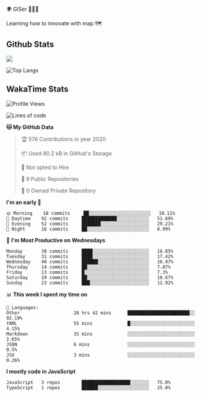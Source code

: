 🌍 GISer 👨🏻‍💻

Learning how to innovate with map 🗺

## Github Stats

![](https://github-readme-stats.vercel.app/api?username=lkcozy&show_icons=true&theme=tokyonight&hide_title=true)

![Top Langs](https://github-readme-stats.vercel.app/api/top-langs/?username=lkcozy&layout=compact&theme=tokyonight)

## WakaTime Stats

<!--START_SECTION:waka-->
![Profile Views](http://img.shields.io/badge/Profile%20Views-21-blue)

![Lines of code](https://img.shields.io/badge/From%20Hello%20World%20I've%20written-300620%20Lines%20of%20code-blue)

**🐱 My GitHub Data** 

> 🏆 576 Contributions in year 2020
 > 
> 📦 Used 80.2 kB in GitHub's Storage 
 > 
> 🚫 Not opted to Hire
 > 
> 📜 9 Public Repositories 
 > 
> 🔑 0 Owned Private Repository 
 > 
**I'm an early 🐤** 

```text
🌞 Morning    18 commits     ██░░░░░░░░░░░░░░░░░░░░░░░   10.11% 
🌆 Daytime    92 commits     █████████████░░░░░░░░░░░░   51.69% 
🌃 Evening    52 commits     ███████░░░░░░░░░░░░░░░░░░   29.21% 
🌙 Night      16 commits     ██░░░░░░░░░░░░░░░░░░░░░░░   8.99%

```
📅 **I'm Most Productive on Wednesdays** 

```text
Monday       30 commits     ████░░░░░░░░░░░░░░░░░░░░░   16.85% 
Tuesday      31 commits     ████░░░░░░░░░░░░░░░░░░░░░   17.42% 
Wednesday    48 commits     ██████░░░░░░░░░░░░░░░░░░░   26.97% 
Thursday     14 commits     ██░░░░░░░░░░░░░░░░░░░░░░░   7.87% 
Friday       13 commits     █░░░░░░░░░░░░░░░░░░░░░░░░   7.3% 
Saturday     19 commits     ██░░░░░░░░░░░░░░░░░░░░░░░   10.67% 
Sunday       23 commits     ███░░░░░░░░░░░░░░░░░░░░░░   12.92%

```


📊 **This week I spent my time on** 

```text
💬 Languages: 
Other                    20 hrs 42 mins      ███████████████████████░░   92.19% 
YAML                     55 mins             █░░░░░░░░░░░░░░░░░░░░░░░░   4.15% 
Markdown                 35 mins             ░░░░░░░░░░░░░░░░░░░░░░░░░   2.65% 
JSON                     6 mins              ░░░░░░░░░░░░░░░░░░░░░░░░░   0.5% 
JSX                      3 mins              ░░░░░░░░░░░░░░░░░░░░░░░░░   0.26%

```

**I mostly code in JavaScript** 

```text
JavaScript   3 repos        ██████████████████░░░░░░░   75.0% 
TypeScript   1 repos        ██████░░░░░░░░░░░░░░░░░░░   25.0%

```



<!--END_SECTION:waka-->
